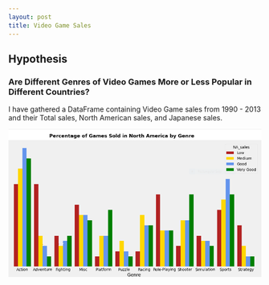 ```yaml
---
layout: post
title: Video Game Sales
---
```

## Hypothesis
### Are Different Genres of Video Games More or Less Popular in Different Countries?

I have gathered a DataFrame containing Video Game sales from 1990 - 2013 and their Total sales, North American sales, and Japanese sales.

![Qualifiers](https://github.com/thompsondylan33/thompsondylan/blob/master/images/NA_sales.PNG?raw=true)


